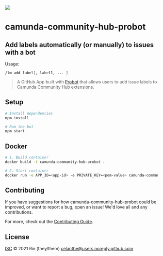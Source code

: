 <img src="https://img.shields.io/badge/Lifecycle-Proof%20of%20Concept-blueviolet">

# camunda-community-hub-probot

## Add labels automatically (or manually) to issues with a bot

Usage:

```
/lm add label[, label1, ... ]
```

> A GitHub App built with [Probot](https://github.com/probot/probot) that allows users to add issue labels to Camunda Community Hub extensions.

## Setup

```sh
# Install dependencies
npm install

# Run the bot
npm start
```

## Docker

```sh
# 1. Build container
docker build -t camunda-community-hub-probot .

# 2. Start container
docker run -e APP_ID=<app-id> -e PRIVATE_KEY=<pem-value> camunda-community-hub-probot
```

## Contributing

If you have suggestions for how camunda-community-hub-probot could be improved, or want to report a bug, open an issue! We'd love all and any contributions.

For more, check out the [Contributing Guide](CONTRIBUTING.md).

## License

[ISC](LICENSE) © 2021 Rin (they/them) <celanthe@users.noreply.github.com>
